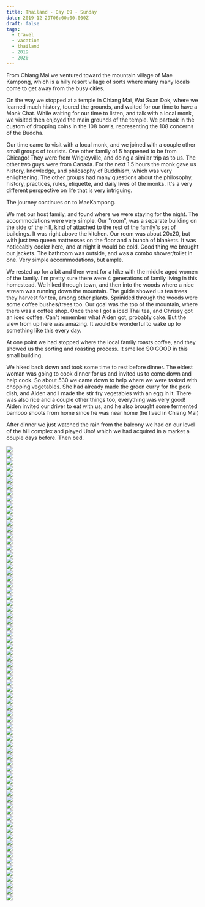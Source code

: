 ```yaml
---
title: Thailand - Day 09 - Sunday
date: 2019-12-29T06:00:00.000Z
draft: false
tags:
  - travel
  - vacation
  - thailand
  - 2019
  - 2020
---
```


From Chiang Mai we ventured toward the mountain village of Mae Kampong, which is a hilly resort village of sorts where many many locals come to get away from the busy cities.

On the way we stopped at a temple in Chiang Mai, Wat Suan Dok, where we learned much history, toured the grounds, and waited for our time to have a Monk Chat. While waiting for our time to listen, and talk with a local monk, we visited then enjoyed the main grounds of the temple. We partook in the custom of dropping coins in the 108 bowls, representing the 108 concerns of the Buddha.

Our time came to visit with a local monk, and we joined with a couple other small groups of tourists. One other family of 5 happened to be from Chicago! They were from Wrigleyville, and doing a similar trip as to us. The other two guys were from Canada. For the next 1.5 hours the monk gave us history, knowledge, and philosophy of Buddhism, which was very enlightening. The other groups had many questions about the philosophy, history, practices, rules, etiquette, and daily lives of the monks. It's a very different perspective on life that is very intriguing.

The journey continues on to MaeKampong.

We met our host family, and found where we were staying for the night. The accommodations were very simple. Our "room", was a separate building on the side of the hill, kind of attached to the rest of the family's set of buildings. It was right above the kitchen. Our room was about 20x20, but with just two queen mattresses on the floor and a bunch of blankets. It was noticeably cooler here, and at night it would be cold. Good thing we brought our jackets. The bathroom was outside, and was a combo shower/toilet in one. Very simple accommodations, but ample.

We rested up for a bit and then went for a hike with the middle aged women of the family. I'm pretty sure there were 4 generations of family living in this homestead. We hiked through town, and then into the woods where a nice stream was running down the mountain. The guide showed us tea trees they harvest for tea, among other plants. Sprinkled through the woods were some coffee bushes/trees too. Our goal was the top of the mountain, where there was a coffee shop. Once there I got a iced Thai tea, and Chrissy got an iced coffee. Can't remember what Aiden got, probably cake. But the view from up here was amazing. It would be wonderful to wake up to something like this every day.

At one point we had stopped where the local family roasts coffee, and they showed us the sorting and roasting process. It smelled SO GOOD in this small building.

We hiked back down and took some time to rest before dinner. The eldest woman was going to cook dinner for us and invited us to come down and help cook. So about 530 we came down to help where we were tasked with chopping vegetables. She had already made the green curry for the pork dish, and Aiden and I made the stir fry vegetables with an egg in it. There was also rice and a couple other things too, everything was very good! Aiden invited our driver to eat with us, and he also brought some fermented bamboo shoots from home since he was near home (he lived in Chiang Mai)

After dinner we just watched the rain from the balcony we had on our level of the hill complex and played Uno! which we had acquired in a market a couple days before. Then bed.

<div id="a5ecda8ae610703b7ad58b069ddf887e2" style="display:none">
  <h3>
</h3>
  <p>
</p>
</div>

<div id="d62670a4e88ba47e85588483077298f1" style="display:none">
  <h3>
</h3>
  <p>
</p>
</div>

<div id="a168134255042d176cf67db97654d81dd" style="display:none">
  <h3>
</h3>
  <p>
</p>
</div>

<div id="a9be790e47ace5d6e843c58c82b324a31" style="display:none">
  <h3>
</h3>
  <p>
</p>
</div>

<div id="a02fc9fc33e97c088becf8ba0ce140bb0" style="display:none">
  <h3>
</h3>
  <p>
</p>
</div>

<div id="a93e957abad43d0b3e0bc7a21c447da93" style="display:none">
  <h3>
</h3>
  <p>
</p>
</div>

<div id="ba53a0e53acb283230a26c5529e48e8b" style="display:none">
  <h3>
</h3>
  <p>
</p>
</div>

<div id="a4faf05416a48eccf5914b0a1d8c42cd3" style="display:none">
  <h3>
</h3>
  <p>
</p>
</div>

<div id="cec61200bc9800b0f1c2c3c836243017" style="display:none">
  <h3>
</h3>
  <p>
</p>
</div>

<div id="a6cc357bf89b16fc60dbd316e4bd179f3" style="display:none">
  <h3>
</h3>
  <p>
</p>
</div>

<div id="a75b3f5a5c7b4ef7334e0167d0b794f37" style="display:none">
  <h3>
</h3>
  <p>
</p>
</div>

<div id="a49582a4f418bdb1c8ae9e488b8f7965e" style="display:none">
  <h3>
</h3>
  <p>
</p>
</div>

<div id="a9471187faa2b5722f731f7b2a492199f" style="display:none">
  <h3>
</h3>
  <p>
</p>
</div>

<div id="a620ca97cd12959de32aff21dd60e4d81" style="display:none">
  <h3>
</h3>
  <p>
</p>
</div>

<div id="ecb1ed600cabb0bf4dc8e01aa3c48287" style="display:none">
  <h3>
</h3>
  <p>
</p>
</div>

<div id="f1df0dc008dd47c47b1df9b80025d8af" style="display:none">
  <h3>
</h3>
  <p>
</p>
</div>

<div id="e64c4343b9bc89efdfc1950fb6ada694" style="display:none">
  <h3>
</h3>
  <p>
</p>
</div>

<div id="a0d9d9c63b6df1270e9d97b7ec6c4b737" style="display:none">
  <h3>
</h3>
  <p>
</p>
</div>

<div id="d1f26ffc4dac3f31e8fcf7a0be836932" style="display:none">
  <h3>
</h3>
  <p>
</p>
</div>

<div id="a7c9a4265e631301663312b83058fbcc1" style="display:none">
  <h3>
</h3>
  <p>
</p>
</div>

<div id="a308a1b98b98a8073281c1783d1607ef" style="display:none">
  <h3>
</h3>
  <p>
</p>
</div>

<div id="a8e71f0b304a3cf95dc9df9f80cf34bca" style="display:none">
  <h3>
</h3>
  <p>
</p>
</div>

<div id="a550bc5a806fdb8c9d842b0d9f3a408cf" style="display:none">
  <h3>
</h3>
  <p>
</p>
</div>

<div id="a74fbebcd0e21c40536a4810e45e6d7dd" style="display:none">
  <h3>
</h3>
  <p>
</p>
</div>

<div id="a0f748dbc64b4af6879c92269fa2a230a" style="display:none">
  <h3>
</h3>
  <p>
</p>
</div>

<div id="ac3ee1d9baa013d17199fa6bbce3e784" style="display:none">
  <h3>
</h3>
  <p>
</p>
</div>

<div id="a283eb1f2c764c1371a2cdfeec8c880f9" style="display:none">
  <h3>Cinnamon!
</h3>
  <p>Our guide broke a piece off a random tree while on a hike and handed it to me, and ask me to guess what it was.  It was so fragrant it was easy!
</p>
</div>

<div id="cf5d9132e42f9df67d94348ab9f2e21d" style="display:none">
  <h3>
</h3>
  <p>
</p>
</div>

<div id="a36f756f6de90f98d488bb368f627758e" style="display:none">
  <h3>
</h3>
  <p>
</p>
</div>

<div id="d70704e151b4d7f3c4862dc5eb5fa645" style="display:none">
  <h3>
</h3>
  <p>
</p>
</div>

<div id="a4ad7ecf3b2189a7be52d31dcaf5a91e4" style="display:none">
  <h3>
</h3>
  <p>
</p>
</div>

<div id="a75419ededea26e2e038c89cc0311a627" style="display:none">
  <h3>
</h3>
  <p>
</p>
</div>

<div id="a8934bd596b5c29f230c2239ae73c17d9" style="display:none">
  <h3>
</h3>
  <p>
</p>
</div>

<div id="db7c99ff63a79770102bc46fab22fa8b" style="display:none">
  <h3>
</h3>
  <p>
</p>
</div>

<div id="a200a6878d7b8153ab905af456bf82052" style="display:none">
  <h3>
</h3>
  <p>
</p>
</div>

<div id="a196fad33f6b3c0a3eaeef4274037f8b6" style="display:none">
  <h3>
</h3>
  <p>
</p>
</div>

<div id="a5c52c1632ca3f35ba6b828792cd7a02e" style="display:none">
  <h3>
</h3>
  <p>
</p>
</div>

<div class="demo-gallery">
  <div id="mypicts" class="list-styled">
  <a href="https://static.bobflorian.com/thailand/day9/31.jpg" data-sub-html="#a5ecda8ae610703b7ad58b069ddf887e2"><img class="img-responsive" src="https://static.bobflorian.com/thailand/day9/thumbnail_31.jpg"><div class="demo-gallery-poster">
  <img src="/img/zoom.png">
</div></a>
  <a href="https://static.bobflorian.com/thailand/day9/6.jpg" data-sub-html="#d62670a4e88ba47e85588483077298f1"><img class="img-responsive" src="https://static.bobflorian.com/thailand/day9/thumbnail_6.jpg"><div class="demo-gallery-poster">
  <img src="/img/zoom.png">
</div></a>
  <a href="https://static.bobflorian.com/thailand/day9/17.jpg" data-sub-html="#a168134255042d176cf67db97654d81dd"><img class="img-responsive" src="https://static.bobflorian.com/thailand/day9/thumbnail_17.jpg"><div class="demo-gallery-poster">
  <img src="/img/zoom.png">
</div></a>
  <a href="https://static.bobflorian.com/thailand/day9/27.jpg" data-sub-html="#a9be790e47ace5d6e843c58c82b324a31"><img class="img-responsive" src="https://static.bobflorian.com/thailand/day9/thumbnail_27.jpg"><div class="demo-gallery-poster">
  <img src="/img/zoom.png">
</div></a>
  <a href="https://static.bobflorian.com/thailand/day9/29.jpg" data-sub-html="#a02fc9fc33e97c088becf8ba0ce140bb0"><img class="img-responsive" src="https://static.bobflorian.com/thailand/day9/thumbnail_29.jpg"><div class="demo-gallery-poster">
  <img src="/img/zoom.png">
</div></a>
  <a href="https://static.bobflorian.com/thailand/day9/3.jpg" data-sub-html="#a93e957abad43d0b3e0bc7a21c447da93"><img class="img-responsive" src="https://static.bobflorian.com/thailand/day9/thumbnail_3.jpg"><div class="demo-gallery-poster">
  <img src="/img/zoom.png">
</div></a>
  <a href="https://static.bobflorian.com/thailand/day9/13.jpg" data-sub-html="#ba53a0e53acb283230a26c5529e48e8b"><img class="img-responsive" src="https://static.bobflorian.com/thailand/day9/thumbnail_13.jpg"><div class="demo-gallery-poster">
  <img src="/img/zoom.png">
</div></a>
  <a href="https://static.bobflorian.com/thailand/day9/21.jpg" data-sub-html="#a4faf05416a48eccf5914b0a1d8c42cd3"><img class="img-responsive" src="https://static.bobflorian.com/thailand/day9/thumbnail_21.jpg"><div class="demo-gallery-poster">
  <img src="/img/zoom.png">
</div></a>
  <a href="https://static.bobflorian.com/thailand/day9/32.jpg" data-sub-html="#cec61200bc9800b0f1c2c3c836243017"><img class="img-responsive" src="https://static.bobflorian.com/thailand/day9/thumbnail_32.jpg"><div class="demo-gallery-poster">
  <img src="/img/zoom.png">
</div></a>
  <a href="https://static.bobflorian.com/thailand/day9/4.jpg" data-sub-html="#a6cc357bf89b16fc60dbd316e4bd179f3"><img class="img-responsive" src="https://static.bobflorian.com/thailand/day9/thumbnail_4.jpg"><div class="demo-gallery-poster">
  <img src="/img/zoom.png">
</div></a>
  <a href="https://static.bobflorian.com/thailand/day9/0.jpg" data-sub-html="#a75b3f5a5c7b4ef7334e0167d0b794f37"><img class="img-responsive" src="https://static.bobflorian.com/thailand/day9/thumbnail_0.jpg"><div class="demo-gallery-poster">
  <img src="/img/zoom.png">
</div></a>
  <a href="https://static.bobflorian.com/thailand/day9/12.jpg" data-sub-html="#a49582a4f418bdb1c8ae9e488b8f7965e"><img class="img-responsive" src="https://static.bobflorian.com/thailand/day9/thumbnail_12.jpg"><div class="demo-gallery-poster">
  <img src="/img/zoom.png">
</div></a>
  <a href="https://static.bobflorian.com/thailand/day9/2.jpg" data-sub-html="#a9471187faa2b5722f731f7b2a492199f"><img class="img-responsive" src="https://static.bobflorian.com/thailand/day9/thumbnail_2.jpg"><div class="demo-gallery-poster">
  <img src="/img/zoom.png">
</div></a>
  <a href="https://static.bobflorian.com/thailand/day9/26.jpg" data-sub-html="#a620ca97cd12959de32aff21dd60e4d81"><img class="img-responsive" src="https://static.bobflorian.com/thailand/day9/thumbnail_26.jpg"><div class="demo-gallery-poster">
  <img src="/img/zoom.png">
</div></a>
  <a href="https://static.bobflorian.com/thailand/day9/24.jpg" data-sub-html="#ecb1ed600cabb0bf4dc8e01aa3c48287"><img class="img-responsive" src="https://static.bobflorian.com/thailand/day9/thumbnail_24.jpg"><div class="demo-gallery-poster">
  <img src="/img/zoom.png">
</div></a>
  <a href="https://static.bobflorian.com/thailand/day9/15.jpg" data-sub-html="#f1df0dc008dd47c47b1df9b80025d8af"><img class="img-responsive" src="https://static.bobflorian.com/thailand/day9/thumbnail_15.jpg"><div class="demo-gallery-poster">
  <img src="/img/zoom.png">
</div></a>
  <a href="https://static.bobflorian.com/thailand/day9/28.jpg" data-sub-html="#e64c4343b9bc89efdfc1950fb6ada694"><img class="img-responsive" src="https://static.bobflorian.com/thailand/day9/thumbnail_28.jpg"><div class="demo-gallery-poster">
  <img src="/img/zoom.png">
</div></a>
  <a href="https://static.bobflorian.com/thailand/day9/18.jpg" data-sub-html="#a0d9d9c63b6df1270e9d97b7ec6c4b737"><img class="img-responsive" src="https://static.bobflorian.com/thailand/day9/thumbnail_18.jpg"><div class="demo-gallery-poster">
  <img src="/img/zoom.png">
</div></a>
  <a href="https://static.bobflorian.com/thailand/day9/16.jpg" data-sub-html="#d1f26ffc4dac3f31e8fcf7a0be836932"><img class="img-responsive" src="https://static.bobflorian.com/thailand/day9/thumbnail_16.jpg"><div class="demo-gallery-poster">
  <img src="/img/zoom.png">
</div></a>
  <a href="https://static.bobflorian.com/thailand/day9/14.jpg" data-sub-html="#a7c9a4265e631301663312b83058fbcc1"><img class="img-responsive" src="https://static.bobflorian.com/thailand/day9/thumbnail_14.jpg"><div class="demo-gallery-poster">
  <img src="/img/zoom.png">
</div></a>
  <a href="https://static.bobflorian.com/thailand/day9/5.jpg" data-sub-html="#a308a1b98b98a8073281c1783d1607ef"><img class="img-responsive" src="https://static.bobflorian.com/thailand/day9/thumbnail_5.jpg"><div class="demo-gallery-poster">
  <img src="/img/zoom.png">
</div></a>
  <a href="https://static.bobflorian.com/thailand/day9/25.jpg" data-sub-html="#a8e71f0b304a3cf95dc9df9f80cf34bca"><img class="img-responsive" src="https://static.bobflorian.com/thailand/day9/thumbnail_25.jpg"><div class="demo-gallery-poster">
  <img src="/img/zoom.png">
</div></a>
  <a href="https://static.bobflorian.com/thailand/day9/19.jpg" data-sub-html="#a550bc5a806fdb8c9d842b0d9f3a408cf"><img class="img-responsive" src="https://static.bobflorian.com/thailand/day9/thumbnail_19.jpg"><div class="demo-gallery-poster">
  <img src="/img/zoom.png">
</div></a>
  <a href="https://static.bobflorian.com/thailand/day9/23.jpg" data-sub-html="#a74fbebcd0e21c40536a4810e45e6d7dd"><img class="img-responsive" src="https://static.bobflorian.com/thailand/day9/thumbnail_23.jpg"><div class="demo-gallery-poster">
  <img src="/img/zoom.png">
</div></a>
  <a href="https://static.bobflorian.com/thailand/day9/7.jpg" data-sub-html="#a0f748dbc64b4af6879c92269fa2a230a"><img class="img-responsive" src="https://static.bobflorian.com/thailand/day9/thumbnail_7.jpg"><div class="demo-gallery-poster">
  <img src="/img/zoom.png">
</div></a>
  <a href="https://static.bobflorian.com/thailand/day9/1.jpg" data-sub-html="#ac3ee1d9baa013d17199fa6bbce3e784"><img class="img-responsive" src="https://static.bobflorian.com/thailand/day9/thumbnail_1.jpg"><div class="demo-gallery-poster">
  <img src="/img/zoom.png">
</div></a>
  <a href="https://static.bobflorian.com/thailand/day9/33.jpg" data-sub-html="#a283eb1f2c764c1371a2cdfeec8c880f9"><img class="img-responsive" src="https://static.bobflorian.com/thailand/day9/thumbnail_33.jpg"><div class="demo-gallery-poster">
  <img src="/img/zoom.png">
</div></a>
  <a href="https://static.bobflorian.com/thailand/day9/35.jpg" data-sub-html="#cf5d9132e42f9df67d94348ab9f2e21d"><img class="img-responsive" src="https://static.bobflorian.com/thailand/day9/thumbnail_35.jpg"><div class="demo-gallery-poster">
  <img src="/img/zoom.png">
</div></a>
  <a href="https://static.bobflorian.com/thailand/day9/20.jpg" data-sub-html="#a36f756f6de90f98d488bb368f627758e"><img class="img-responsive" src="https://static.bobflorian.com/thailand/day9/thumbnail_20.jpg"><div class="demo-gallery-poster">
  <img src="/img/zoom.png">
</div></a>
  <a href="https://static.bobflorian.com/thailand/day9/10.jpg" data-sub-html="#d70704e151b4d7f3c4862dc5eb5fa645"><img class="img-responsive" src="https://static.bobflorian.com/thailand/day9/thumbnail_10.jpg"><div class="demo-gallery-poster">
  <img src="/img/zoom.png">
</div></a>
  <a href="https://static.bobflorian.com/thailand/day9/36.jpg" data-sub-html="#a4ad7ecf3b2189a7be52d31dcaf5a91e4"><img class="img-responsive" src="https://static.bobflorian.com/thailand/day9/thumbnail_36.jpg"><div class="demo-gallery-poster">
  <img src="/img/zoom.png">
</div></a>
  <a href="https://static.bobflorian.com/thailand/day9/34.jpg" data-sub-html="#a75419ededea26e2e038c89cc0311a627"><img class="img-responsive" src="https://static.bobflorian.com/thailand/day9/thumbnail_34.jpg"><div class="demo-gallery-poster">
  <img src="/img/zoom.png">
</div></a>
  <a href="https://static.bobflorian.com/thailand/day9/9.jpg" data-sub-html="#a8934bd596b5c29f230c2239ae73c17d9"><img class="img-responsive" src="https://static.bobflorian.com/thailand/day9/thumbnail_9.jpg"><div class="demo-gallery-poster">
  <img src="/img/zoom.png">
</div></a>
  <a href="https://static.bobflorian.com/thailand/day9/8.jpg" data-sub-html="#db7c99ff63a79770102bc46fab22fa8b"><img class="img-responsive" src="https://static.bobflorian.com/thailand/day9/thumbnail_8.jpg"><div class="demo-gallery-poster">
  <img src="/img/zoom.png">
</div></a>
  <a href="https://static.bobflorian.com/thailand/day9/30.jpg" data-sub-html="#a200a6878d7b8153ab905af456bf82052"><img class="img-responsive" src="https://static.bobflorian.com/thailand/day9/thumbnail_30.jpg"><div class="demo-gallery-poster">
  <img src="/img/zoom.png">
</div></a>
  <a href="https://static.bobflorian.com/thailand/day9/11.jpg" data-sub-html="#a196fad33f6b3c0a3eaeef4274037f8b6"><img class="img-responsive" src="https://static.bobflorian.com/thailand/day9/thumbnail_11.jpg"><div class="demo-gallery-poster">
  <img src="/img/zoom.png">
</div></a>
  <a href="https://static.bobflorian.com/thailand/day9/22.jpg" data-sub-html="#a5c52c1632ca3f35ba6b828792cd7a02e"><img class="img-responsive" src="https://static.bobflorian.com/thailand/day9/thumbnail_22.jpg"><div class="demo-gallery-poster">
  <img src="/img/zoom.png">
</div></a>
</div>
</div>

<script type="text/javascript">

    lightGallery(document.getElementById('mypicts'), {
    thumbnail:true,
    download:false,
    preload:6
});

    $('#mypicts').justifiedGallery({
    rowHeight : 100,
    lastRow : 'nojustify',
    margins : 20
    });

</script>
